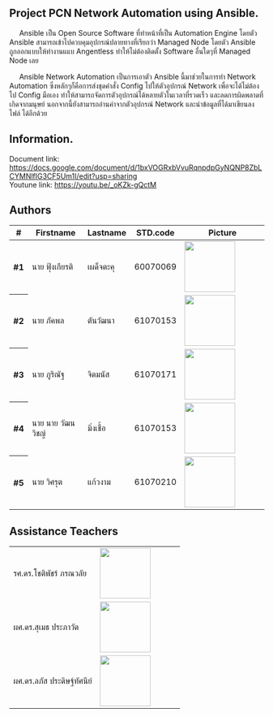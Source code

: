 Project PCN Network Automation using Ansible.  
---
&nbsp;&nbsp;&nbsp;&nbsp;&nbsp;Ansible เป็น Open Source Software ที่ทำหน้าที่เป็น Automation Engine โดยตัว Ansible สามารถเข้าไปควบคุมอุปกรณ์ปลายทางที่เรียกว่า Managed Node โดยตัว
Ansible ถูกออกแบบให้ทำงานแแบ Angentless ทำให้ไม่ต้องติดตั้ง Software อื่นใดๆที่ Managed Node เลย

&nbsp;&nbsp;&nbsp;&nbsp;&nbsp;Ansible Network Automation เป็นการเอาตัว Ansible นี้มาช่วยในการทำ Network Automation ซึ่งหลักๆก็คือการส่งชุดคำสั่ง Config ไปให้ตัวอุปกรณ์ Network เพื่อจะได้ไม่ต้องไป Config มือเอง ทำให้สามารถจัดการตัวอุปกรณ์ได้หลายตัวในเวลาที่รวดเร็ว และลดการผิดพลาดที่เกิดจากมนุษย์ นอกจากนี้ยังสามารถอ่านค่าจากตัวอุปกรณ์ Network และนำข้อมูลที่ได้มาเขียนลงไฟล์ ได้อีกด้วย

Information. 
---
Document link: https://docs.google.com/document/d/1bxVOGRxbVvuRqnpdpGyNQNP8ZbLCYMNlfIG3CF5Um1I/edit?usp=sharing  
Youtune link: https://youtu.be/_oKZk-gQctM 

Authors 
---
<table cellspacing="0"><thead>
<th scope="col">#</th>
<th scope="col">Firstname</th>
<th scope="col">Lastname</th>
<!-- Language currently disabled: GitHub returns 'Shell' for most users <th scope="col">Language</th> -->
<th scope="col">STD.code</th>
<th scope="col" width="150">Picture</th>
</thead><tbody>
<tr>  <th scope="row">#1</th>  <td> นาย ฟุ้งเกียรติ</td>  <td>เผด็จตะคุ</td> <td>60070069</td>  <td><img width="100" height="100" src="https://scontent.fbkk22-4.fna.fbcdn.net/v/t1.0-9/75392681_2784770338252567_5489999090928320512_n.jpg?_nc_cat=109&_nc_sid=7aed08&_nc_eui2=AeHrnhMjGOhc6qtvOk9-YOSYzxmYQsTcVpPPGZhCxNxWk9A9lAzRioID37EDlLi0IRfY7ywuH8T8LwOqw6SBEH6e&_nc_oc=AQmPGGIHvfFVmHyGzakm_GCL_ZxLM6rFigUw-LIyN39LdG7fSIla8OGyjdNn6BK8V-I&_nc_ht=scontent.fbkk22-4.fna&oh=323c3d902d78d32d6c6de2b6d1482290&oe=5EE793F0"></td></tr>
  <tr>  <th scope="row">#2</th>  <td> นาย ภัคพล</td>  <td>ตันวัฒนา</td> <td>61070153</td>  <td><img width="100" height="100" src="https://scontent.fbkk22-4.fna.fbcdn.net/v/t1.0-9/15037210_584062761785106_4397154544504754833_n.jpg?_nc_cat=111&_nc_sid=85a577&_nc_eui2=AeHeL6ZYFQy7OuD_vadTohR-qb_pVpCYl96pv-lWkJiX3jxSVpkKU_JqfSjgQQA4U2wmZR-IsjEfJ674RWH-De7l&_nc_oc=AQl_GfCWPk-bPY92QvpC4jVbGHNynX2P2XeFHYjs2GqmDmqVehncqnWpyAb2FCdot8E&_nc_ht=scontent.fbkk22-4.fna&oh=37c7b475c33185cb290f9cc2203d17ea&oe=5EE7F329"></td></tr>
  <tr>  <th scope="row">#3</th>  <td> นาย ภูริณัฐ</td>  <td>จิตมนัส</td> <td>61070171</td>  <td><img width="100" height="100" src="https://scontent.fbkk22-2.fna.fbcdn.net/v/t1.0-9/38448264_1956734931038221_3840491221290057728_n.jpg?_nc_cat=107&_nc_sid=85a577&_nc_eui2=AeHXKUPTDLeRhvsFgvDuZuhoZfNuXO7Hkjhl825c7seSOCQt9cuS5FKYuMMQwrRCXkQ7aLIF0MgMD7ms4-HEVNtJ&_nc_oc=AQlab0qg1GYQFy9J8SX5IcYyVv9F686aQbnrRB6Sqq53lojQo1HgwWT8vz55t00mjnY&_nc_ht=scontent.fbkk22-2.fna&oh=c357c71cecc50dc750bbf581583cac1e&oe=5EE879E4"></td></tr>
  <tr>  <th scope="row">#4</th>  <td> นาย นาย วัฒนวิชญ์</td>  <td>มิ่งเชื้อ</td> <td>61070153</td>  <td><img width="100" height="100" src="https://scontent.fbkk22-4.fna.fbcdn.net/v/t1.0-9/75439242_2349027521893036_2721607280964403200_n.jpg?_nc_cat=111&_nc_sid=7aed08&_nc_eui2=AeFO0VYfA6sM6JALoJ0juPOkPFbGoWze_ds8VsahbN7921fhqi6B_CvFYXuN0I7v8GERcx3Qf36oIhvEPVlEIiHE&_nc_oc=AQm-meVzu5h084tQ_0AlJoCV96lJwh_EU2RQtjzpcBDyuDMhBoTpwFTm_ctRhp-Xszc&_nc_ht=scontent.fbkk22-4.fna&oh=4e016a2be836ea6199f16fbfbf623d6d&oe=5EE8CC55"></td></tr>
  <tr>  <th scope="row">#5</th>  <td> นาย วิศรุต</td>  <td>แก้วงาม</td> <td>61070210</td>  <td><img width="100" height="100" src="https://scontent.fbkk22-2.fna.fbcdn.net/v/t31.0-8/p960x960/22424170_1475444652532736_7000814947367213850_o.jpg?_nc_cat=105&_nc_sid=85a577&_nc_eui2=AeHcCiwqJlQg8ql8yPr4WGFoXegJgGbZ1Rpd6AmAZtnVGu5qAsMh4PnPLjo1mkBdKLL3rCqOzMZoZGO7AJUsLL_F&_nc_oc=AQkNfBGSrMsfvd2pmI2iTQ-XwJYguEJ_NSqk0jvbSXyv67zflqgtsdoMRwWQ7Gsk9pM&_nc_ht=scontent.fbkk22-2.fna&_nc_tp=6&oh=ca152602ef2dae19cb13d7307e51207a&oe=5EE6D354"></td></tr>
</tbody></table>

Assistance Teachers 
---
<table cellspacing="0">
<tbody>
<tr>  <td> รศ.ดร.โชติพัชร์ ภรณวลัย</td> <td scope="col" width="150"><img width="100" height="100" src="https://www.it.kmitl.ac.th/wp-content/uploads/2017/12/Chotipat-300x300.jpg"></td></tr>
  <tr>    <td> ผศ.ดร.สุเมธ ประภาวัต</td> <td scope="col" width="150"><img width="100" height="100" src="https://www.it.kmitl.ac.th/wp-content/uploads/2017/12/Sumet-300x300.jpg"></td></tr>
  <tr>   <td> ผศ.ดร.ลภัส ประดิษฐ์ทัศนีย์</td> <td scope="col" width="150"><img width="100" height="100" src="https://www.it.kmitl.ac.th/wp-content/uploads/2018/03/Lapas-300x300.jpg"></td></tr>
</tbody></table>
